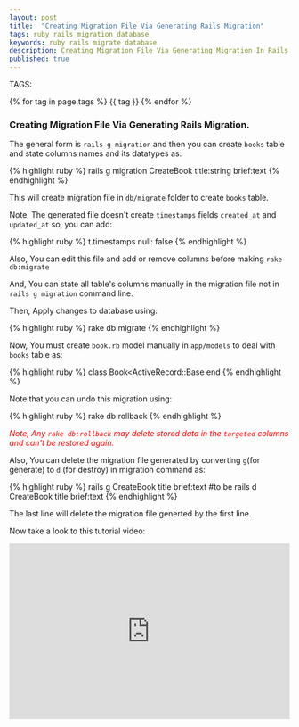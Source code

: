 ```yaml
---
layout: post
title:  "Creating Migration File Via Generating Rails Migration"
tags: ruby rails migration database 
keywords: ruby rails migrate database
description: Creating Migration File Via Generating Migration In Rails Application.
published: true
---
```


   TAGS:
   
   {% for tag in page.tags %} {{ tag }} {% endfor %}

<h3>Creating Migration File Via Generating Rails Migration.</h3>

The general form is `rails g migration` and then you can create `books` table and state columns names and its datatypes as:

{% highlight ruby %}
rails g migration CreateBook title:string brief:text
{% endhighlight %}

This will create migration file in `db/migrate` folder to create `books` table.

Note, The generated file doesn't create `timestamps` fields `created_at` and `updated_at` so, you can add:

{% highlight ruby %}
t.timestamps null: false
{% endhighlight %}

Also, You can edit this file and add or remove columns before making `rake db:migrate`

And, You can state all table's columns manually in the migration file not in `rails g migration` command line.

Then, Apply changes to database using:

{% highlight ruby %}
rake db:migrate
{% endhighlight %}

Now, You must create `book.rb` model manually in `app/models` to deal with `books` table as:

{% highlight ruby %}
class Book<ActiveRecord::Base
end
{% endhighlight %}

Note that you can undo this migration using:

{% highlight ruby %}
rake db:rollback
{% endhighlight %}

<i style="color:red;">Note, Any `rake db:rollback` may delete stored data in the `targeted` columns and can't be restored again.</i>

Also, You can delete the migration file generated by converting `g`(for generate) to `d` (for destroy) in migration command as:
 
{% highlight ruby %}
rails g CreateBook title brief:text
#to be
rails d CreateBook title brief:text
{% endhighlight %}

The last line will delete the migration file generted by the first line.

Now take a look to this tutorial video:

<iframe width="100%" height="315" src="https://www.youtube.com/embed/TdIQmThzN84" frameborder="0" allowfullscreen></iframe>
